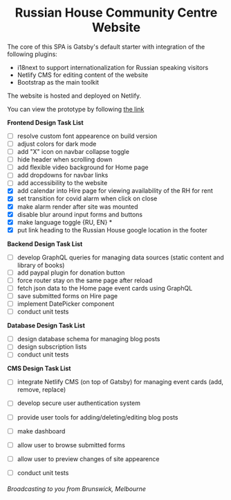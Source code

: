 <h1 align="center">
  Russian House Community Centre Website 
</h1>

The core of this SPA is Gatsby's default starter with integration of the following plugins:
- i18next to support internationalization for Russian speaking visitors
- Netlify CMS for editing content of the website
- Bootstrap as the main toolkit

The website is hosted and deployed on Netlify.

You can view the prototype by following [the link](https://master.d2ew76d4b2igww.amplifyapp.com/)

**Frontend Design Task List**
- [ ] resolve custom font appearence on build version
- [ ] adjust colors for dark mode
- [ ] add "X" icon on navbar collapse toggle
- [ ] hide header when scrolling down
- [ ] add flexible video background for Home page   
- [ ] add dropdowns for navbar links
- [ ] add accessibility to the website
- [x] add calendar into Hire page for viewing availability of the RH for rent 
- [x] set transition for covid alarm when click on close
- [x] make alarm render after site was mounted 
- [x] disable blur around input forms and buttons
- [x] make language toggle {RU, EN} *
- [x] put link heading to the Russian House google location in the footer

**Backend Design Task List**
- [ ] develop GraphQL queries for managing data sources (static content and library of books)
- [ ] add paypal plugin for donation button
- [ ] force router stay on the same page after reload
- [ ] fetch json data to the Home page event cards using GraphQL
- [ ] save submitted forms on Hire page
- [ ] implement DatePicker component
- [ ] conduct unit tests

**Database Design Task List**
- [ ] design database schema for managing blog posts
- [ ] design subscription lists
- [ ] conduct unit tests

**CMS Design Task List**
- [ ] integrate Netlify CMS (on top of Gatsby) for managing event cards (add, remove, replace)
- [ ] develop secure user authentication system
- [ ] provide user tools for adding/deleting/editing blog posts
- [ ] make dashboard
- [ ] allow  user to browse submitted forms
- [ ] allow user to preview changes of site appearence
- [ ] conduct unit tests



###### Broadcasting to you from Brunswick, Melbourne
